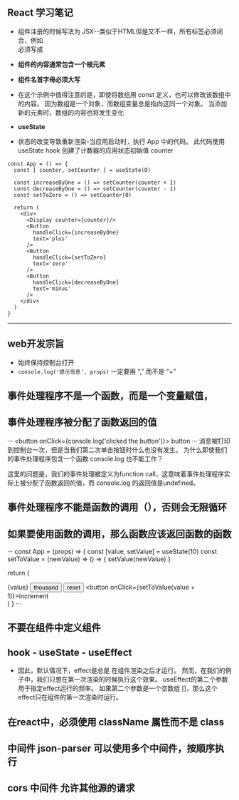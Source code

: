 ## React 学习笔记
- 组件注册的时候写法为 JSX--类似于HTML但是又不一样，所有标签必须闭合，例如 <br> 必须写成 <br />
- **组件的内容通常包含一个根元素**
- **组件名首字母必须大写**
- 在这个示例中值得注意的是，即使将数组用 const 定义，也可以修改该数组中的内容。 因为数组是一个对象，而数组变量总是指向这同一个对象。 当添加新的元素时，数组的内容也将发生变化

- **useState**
- 状态的改变导致重新渲染-当应用启动时，执行 App 中的代码。 此代码使用useState hook 创建了计数器的应用状态初始值 counter
```
const App = () => {
  const [ counter, setCounter ] = useState(0)

  const increaseByOne = () => setCounter(counter + 1)
  const decreaseByOne = () => setCounter(counter - 1)
  const setToZero = () => setCounter(0)

  return (
    <div>
      <Display counter={counter}/>
      <Button
        handleClick={increaseByOne}
        text='plus'
      />
      <Button
        handleClick={setToZero}
        text='zero'
      />     
      <Button
        handleClick={decreaseByOne}
        text='minus'
      />           
    </div>
  )
}

```
---
## web开发宗旨
- 始终保持控制台打开
- `console.log('提示信息', props)` 一定要用 “,” 而不是 “+”

## 事件处理程序不是一个函数，而是一个变量赋值，
## 事件处理程序被分配了函数返回的值
···
<button onClick={console.log('clicked the button')}>
  button
</button>
···
消息被打印到控制台一次，但是当我们第二次单击按钮时什么也没有发生。 为什么即使我们的事件处理程序包含一个函数 console.log 也不能工作？

这里的问题是，我们的事件处理被定义为function call，这意味着事件处理程序实际上被分配了函数返回的值，而 console.log 的返回值是undefined。
## 事件处理程序不能是函数的调用（），否则会无限循环
## 如果要使用函数的调用，那么函数应该返回函数的函数
···
const App = (props) => {
  const [value, setValue] = useState(10)
  const setToValue = (newValue) => () => {
    setValue(newValue)
  }
  
  return (
    <div>
      {value}
      <button onClick={setToValue(1000)}>thousand</button>
      <button onClick={setToValue(0)}>reset</button>
      <button onClick={setToValue(value + 1)}>increment</button>
    </div>
  )
}
···

## 不要在组件中定义组件

## hook - useState - useEffect
- 因此，默认情况下，effect是总是 在组件渲染之后才运行。 然而，在我们的例子中，我们只想在第一次渲染的时候执行这个效果。
useEffect的第二个参数用于指定effect运行的频率。 如果第二个参数是一个空数组 []，那么这个effect只在组件的第一次渲染时运行。

## 在react中，必须使用 className 属性而不是 class

## 中间件 json-parser 可以使用多个中间件，按顺序执行 

## cors 中间件 允许其他源的请求